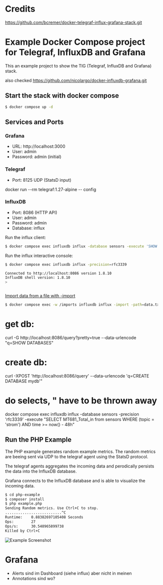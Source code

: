 # Credits
https://github.com/bcremer/docker-telegraf-influx-grafana-stack.git

# Example Docker Compose project for Telegraf, InfluxDB and Grafana

This an example project to show the TIG (Telegraf, InfluxDB and Grafana) stack.

also checked https://github.com/nicolargo/docker-influxdb-grafana.git
## Start the stack with docker compose

```bash
$ docker compose up -d
```

## Services and Ports

### Grafana
- URL: http://localhost:3000
- User: admin
- Password: admin (initial)

### Telegraf
- Port: 8125 UDP (StatsD input)

docker run --rm telegraf:1.27-alpine -- config

### InfluxDB
- Port: 8086 (HTTP API)
- User: admin
- Password: admin
- Database: influx


Run the influx client:

```bash
$ docker compose exec influxdb influx -database sensors -execute 'SHOW DATABASES'
```

Run the influx interactive console:

```bash
$ docker compose exec influxdb influx -precision=rfc3339

Connected to http://localhost:8086 version 1.8.10
InfluxDB shell version: 1.8.10
>



```

[Import data from a file with -import](https://docs.influxdata.com/influxdb/v1.8/tools/shell/#import-data-from-a-file-with-import)

```bash
$ docker compose exec -w /imports influxdb influx -import -path=data.txt -precision=s
```

# get db:
curl -G http://localhost:8086/query?pretty=true --data-urlencode "q=SHOW DATABASES"
# create db:
curl -XPOST 'http://localhost:8086/query' --data-urlencode 'q=CREATE DATABASE mydb'"

# do selects, " have to be thrown away
docker compose exec influxdb influx -database sensors -precision 'rfc3339' -execute "SELECT MT681_Total_in from sensors WHERE (topic = 'strom') AND time >= now() - 48h"

## Run the PHP Example

The PHP example generates random example metrics. The random metrics are beeing sent via UDP to the telegraf agent using the StatsD protocol.

The telegraf agents aggregates the incoming data and perodically persists the data into the InfluxDB database.

Grafana connects to the InfluxDB database and is able to visualize the incoming data.

```bash
$ cd php-example
$ composer install
$ php example.php
Sending Random metrics. Use Ctrl+C to stop.
..........................^C
Runtime:	0.88382697105408 Seconds
Ops:		27
Ops/s:		30.548965899738
Killed by Ctrl+C
```


![Example Screenshot](./example.png?raw=true "Example Screenshot")


# Grafana
- Alerts sind im Dashboard (siehe influx) aber nicht in meinen
- Annotations sind wo?
